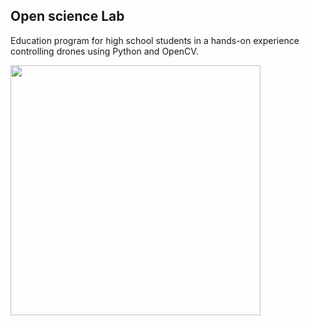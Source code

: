## Open science Lab

Education program for high school students in a hands-on experience controlling drones using Python and OpenCV.

<img src="https://github.com/user-attachments/assets/49e05e47-e867-4cab-adee-4bb260ddb797" width="400"/>
